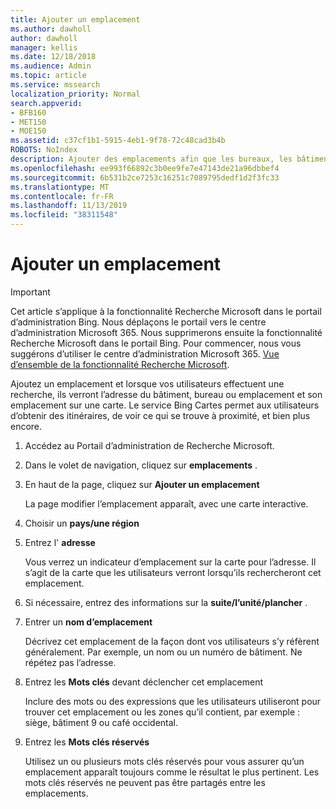 ```yaml
---
title: Ajouter un emplacement
ms.author: dawholl
author: dawholl
manager: kellis
ms.date: 12/18/2018
ms.audience: Admin
ms.topic: article
ms.service: mssearch
localization_priority: Normal
search.appverid:
- BFB160
- MET150
- MOE150
ms.assetid: c37cf1b1-5915-4eb1-9f78-72c48cad3b4b
ROBOTS: NoIndex
description: Ajouter des emplacements afin que les bureaux, les bâtiments et les autres espaces de travail de votre organisation apparaissent dans vos résultats de travail Microsoft Search
ms.openlocfilehash: ee993f66892c3b0ee9fe7e47143de21a96dbbef4
ms.sourcegitcommit: 6b531b2ce7253c16251c7089795dedf1d2f3fc33
ms.translationtype: MT
ms.contentlocale: fr-FR
ms.lasthandoff: 11/13/2019
ms.locfileid: "38311548"
---
```

# <a name="add-a-location"></a>Ajouter un emplacement

> [!IMPORTANT]
> Cet article s’applique à la fonctionnalité Recherche Microsoft dans le portail d’administration Bing. Nous déplaçons le portail vers le centre d’administration Microsoft 365. Nous supprimerons ensuite la fonctionnalité Recherche Microsoft dans le portail Bing. Pour commencer, nous vous suggérons d’utiliser le centre d’administration Microsoft 365. [Vue d’ensemble de la fonctionnalité Recherche Microsoft](overview-microsoft-search.md).
    
Ajoutez un emplacement et lorsque vos utilisateurs effectuent une recherche, ils verront l’adresse du bâtiment, bureau ou emplacement et son emplacement sur une carte. Le service Bing Cartes permet aux utilisateurs d’obtenir des itinéraires, de voir ce qui se trouve à proximité, et bien plus encore.
  
1. Accédez au Portail d’administration de Recherche Microsoft.
    
2. Dans le volet de navigation, cliquez sur **emplacements** .
    
3. En haut de la page, cliquez sur **Ajouter un emplacement**
    
    La page modifier l’emplacement apparaît, avec une carte interactive.
    
4. Choisir un **pays/une région**
    
5. Entrez l' **adresse**
    
    Vous verrez un indicateur d’emplacement sur la carte pour l’adresse. Il s’agit de la carte que les utilisateurs verront lorsqu’ils rechercheront cet emplacement.
    
6. Si nécessaire, entrez des informations sur la **suite/l’unité/plancher** . 
    
7. Entrer un **nom d’emplacement**
    
    Décrivez cet emplacement de la façon dont vos utilisateurs s’y réfèrent généralement. Par exemple, un nom ou un numéro de bâtiment. Ne répétez pas l’adresse.
    
8. Entrez les **Mots clés** devant déclencher cet emplacement 
    
    Inclure des mots ou des expressions que les utilisateurs utiliseront pour trouver cet emplacement ou les zones qu’il contient, par exemple : siège, bâtiment 9 ou café occidental.
    
9. Entrez les **Mots clés réservés**
    
    Utilisez un ou plusieurs mots clés réservés pour vous assurer qu’un emplacement apparaît toujours comme le résultat le plus pertinent. Les mots clés réservés ne peuvent pas être partagés entre les emplacements.

  

